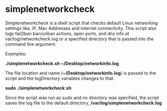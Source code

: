 # simplenetworkcheck
Simplenetworkcheck is a shell script that checks default Linux networking settings like, IP, Mac Addresses and internet connectivity.
This script also logs fail2ban ban/unban actions, open ports, and dns info at var/log/networkcheck.log or a specified directory that is passed into the command line argument.

Examples:

<b>./simplenetworkcheck.sh \~/Desktop/networkinfo.log</b>

The file location and name (<b>~/Desktop/networkinfo.log</b>) is passed to the script and the logDirectory variables changes to that.

<b>sudo ./simplenetworkcheck.sh</b>

Since the script was run as sudo and no directory was specified, the script saves the log file to the default directory, <b>/var/log/simplenetworkcheck.log</b>
